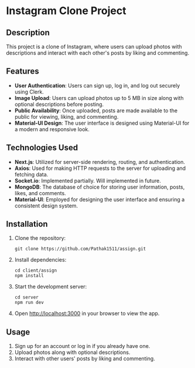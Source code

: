 # Instagram Clone Project

## Description

This project is a clone of Instagram, where users can upload photos with descriptions and interact with each other's posts by liking and commenting.

## Features

- **User Authentication**: Users can sign up, log in, and log out securely using Clerk.
- **Image Upload**: Users can upload photos up to 5 MB in size along with optional descriptions before posting.
- **Public Availability**: Once uploaded, posts are made available to the public for viewing, liking, and commenting.
- **Material-UI Design**: The user interface is designed using Material-UI for a modern and responsive look.

## Technologies Used

- **Next.js**: Utilized for server-side rendering, routing, and authentication.
- **Axios**: Used for making HTTP requests to the server for uploading and fetching data.
- **Socket.io**: Implemented partially. Will implemented in future.
- **MongoDB**: The database of choice for storing user information, posts, likes, and comments.
- **Material-UI**: Employed for designing the user interface and ensuring a consistent design system.

## Installation

1. Clone the repository:

   ```
   git clone https://github.com/Pathak1511/assign.git

   ```

2. Install dependencies:

   ```
   cd client/assign
   npm install
   ```

3. Start the development server:

   ```
   cd server
   npm run dev
   ```

4. Open [http://localhost:3000](http://localhost:3000) in your browser to view the app.

## Usage

1. Sign up for an account or log in if you already have one.
2. Upload photos along with optional descriptions.
3. Interact with other users' posts by liking and commenting.
